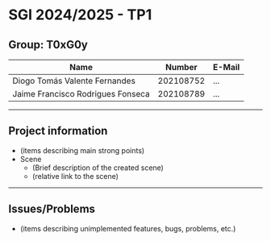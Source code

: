 # SGI 2024/2025 - TP1

## Group: T0xG0y

| Name             | Number    | E-Mail             |
| ---------------- | --------- | ------------------ |
| Diogo Tomás Valente Fernandes         | 202108752 | ...                |
| Jaime Francisco Rodrigues Fonseca         | 202108789 | ...                |

----
## Project information

- (items describing main strong points)
- Scene
  - (Brief description of the created scene)
  - (relative link to the scene)
----
## Issues/Problems

- (items describing unimplemented features, bugs, problems, etc.)
